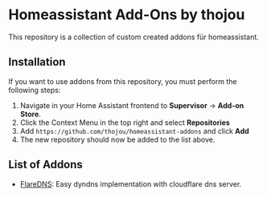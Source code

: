 # Homeassistant Add-Ons by thojou

This repository is a collection of custom created addons für homeassistant.

## Installation

If you want to use addons from this repository, you must perform the following steps:

1. Navigate in your Home Assistant frontend to **Supervisor** -> **Add-on Store**.
2. Click the Context Menu in the top right and select **Repositories**
3. Add `https://github.com/thojou/homeassistant-addons` and click **Add**
4. The new repository should now be added to the list above.

## List of Addons

* [FlareDNS](flaredns/DOCS.md): Easy dyndns implementation with cloudflare dns server.